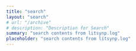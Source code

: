 ```yaml
---
title: "search"
layout: "search"
# url: "/archive"
# description: "Description for Search"
summary: "search contents from litsynp.log"
placeholder: "search contents from litsynp.log"
---
```

